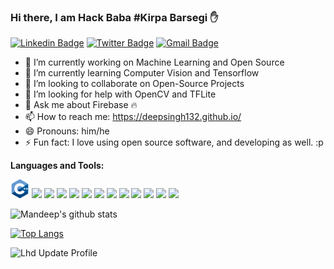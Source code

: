 ### Hi there, I am Hack Baba #Kirpa Barsegi ✋



[![Linkedin Badge](https://img.shields.io/badge/-MandeepSingh-blue?style=social&logo=Linkedin&logoColor=blue&link=https://www.linkedin.com/in/deepsingh132)](https://www.linkedin.com/in/deepsingh132/)
[![Twitter Badge](http://img.shields.io/badge/-@HackBaba-1ca0f1?style=social&logo=twitter&logoColor=blue&link=https://twitter.com/hackbaba132)](https://twitter.com/hackbaba) 
[![Gmail Badge](https://img.shields.io/badge/-Gmail-c14438?style=social&logo=Gmail&logoColor=red&link=mailto:mandeeparora132@gmail.com)](mailto:mandeeparora132@gmail.com)
<!--[![Medium Badge](https://img.shields.io/badge/-@HackBaba-03a57a?style=social&labelColor=black&logo=Medium&link=https://medium.com/@hackbaba132)](https://medium.com/@hackbaba)-->


- 🔭 I’m currently working on Machine Learning and Open Source
- 🌱 I’m currently learning Computer Vision and Tensorflow
- 👯 I’m looking to collaborate on Open-Source Projects
- 🤔 I’m looking for help with OpenCV and TFLite
- 💬 Ask me about Firebase 🔥
- 📫 How to reach me: https://deepsingh132.github.io/
- 😄 Pronouns: him/he
- ⚡ Fun fact: I love using open source software, and developing as well. :p

**Languages and Tools:**  

<code><img height="30" src="https://raw.githubusercontent.com/github/explore/80688e429a7d4ef2fca1e82350fe8e3517d3494d/topics/cpp/cpp.png"></code>
<code><img height="30" src="https://seeklogo.com/images/J/java-logo-7F8B35BAB3-seeklogo.com.png"></code>
<code><img height="30" src="https://camo.githubusercontent.com/91de473fa3f2f749a56effc3e64f1049d108251f/68747470733a2f2f75706c6f61642e77696b696d656469612e6f72672f77696b6970656469612f636f6d6d6f6e732f7468756d622f632f63332f507974686f6e2d6c6f676f2d6e6f746578742e7376672f37363870782d507974686f6e2d6c6f676f2d6e6f746578742e7376672e706e67"></code>
<code><img height="30" src="https://git-scm.com/images/logos/logomark-orange@2x.png"></code>
<code><img height="30" src="https://github.githubassets.com/images/modules/logos_page/Octocat.png"></code>
<code><img height="30" src="https://upload.wikimedia.org/wikipedia/commons/thumb/8/82/Android_logo_2019.svg/1031px-Android_logo_2019.svg.png"></code>
<code><img height="30" src="https://cdn.freebiesupply.com/logos/large/2x/firebase-1-logo-png-transparent.png"></code>
<code><img height="30" src="https://miro.medium.com/max/1000/1*ilC2Aqp5sZd1wi0CopD1Hw.png"></code>
<code><img height="30" src="https://brandslogos.com/wp-content/uploads/images/large/arduino-logo-1.png"></code>
<code><img height="30" src="https://sybyl.com/wp-content/uploads/2019/11/Oracle-Logo-For-Website.png"></code>
<code><img height="30" src="https://banner2.cleanpng.com/20180425/jrw/kisspng-node-js-javascript-web-application-express-js-comp-5ae0f84e2a4242.1423638015246930701731.jpg"></code>
<code><img height="30" src="https://camo.githubusercontent.com/f85f882cb31eeaeee657ec955313015c30378e8f56c3dc2f06933b617a276cfd/68747470733a2f2f77372e706e6777696e672e636f6d2f706e67732f3734372f3739382f706e672d7472616e73706172656e742d6d7973716c2d6c6f676f2d6d7973716c2d64617461626173652d7765622d646576656c6f706d656e742d636f6d70757465722d736f6674776172652d646f6c7068696e2d6d6172696e652d6d616d6d616c2d616e696d616c732d746578742d7468756d626e61696c2e706e67"></code>
<code><img height="30" src="https://upload.wikimedia.org/wikipedia/commons/thumb/d/d5/IntelliJ_IDEA_Logo.svg/1024px-IntelliJ_IDEA_Logo.svg.png"></code>


![Mandeep's github stats](https://github-readme-stats.vercel.app/api?username=deepsingh132&show_icons=true&hide_border=true&theme=tokyonight&count_private=true&title_color=00ffff&icon_color=2ecc71&text_color=40E0D0&hide=stars)

[![Top Langs](https://github-readme-stats.vercel.app/api/top-langs/?username=deepsingh132&theme=tokyonight&langs_count=5&hide=javascript,html)](https://github.com/anuraghazra/github-readme-stats)


![Lhd Update Profile](https://media1.tenor.com/images/907ca4314bc8af09f6c3ca5719d60f7e/tenor.gif)

<!--![](https://visitor-badge.glitch.me/badge?page_id=deepsingh132) -->
